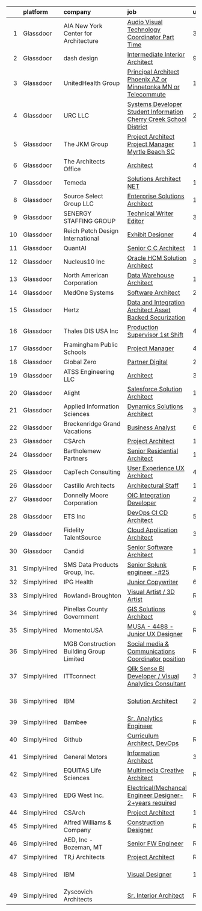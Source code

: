 

|    | platform    | company                                 | job                                                                                                                                                                                                                                                                                                                                                                                                                                                                                                                                                                                                                                                                                                                                                                                                                                                                                                                                                                                                                                                                                | update_time   | location                   |
|---:|:------------|:----------------------------------------|:-----------------------------------------------------------------------------------------------------------------------------------------------------------------------------------------------------------------------------------------------------------------------------------------------------------------------------------------------------------------------------------------------------------------------------------------------------------------------------------------------------------------------------------------------------------------------------------------------------------------------------------------------------------------------------------------------------------------------------------------------------------------------------------------------------------------------------------------------------------------------------------------------------------------------------------------------------------------------------------------------------------------------------------------------------------------------------------|:--------------|:---------------------------|
|  1 | Glassdoor   | AIA New York   Center for Architecture  | [Audio Visual Technology Coordinator   Part Time](https://www.glassdoor.com/partner/jobListing.htm?pos=128&ao=1110586&s=58&guid=00000182101d53569842dcd1bec9e152&src=GD_JOB_AD&t=SR&vt=w&ea=1&cs=1_97709f1c&cb=1658127734048&jobListingId=1008005412104&cpc=0C139D4CAD5A6DB2&jrtk=3-0-1g881qkthjfmi801-1g881qku2ii2e800-9f7e938f05ae3998--6NYlbfkN0A4hgeKHdLyHgzaskNEvl2xXMVaueUT71iJOYpLYISQUHyZh2WxViHTlj9Wub_60nmkxSAtQjnee00fLm9FQ5Rn-NrRvomallKfPxN9_W9Z-EoaEzzASElKlk3PoTZ-900ZzshHrIsjXWYpFoiTJAAQk9Szo8Hz3ObWNzUKtjBU0aDU6bVgqWI-BtpzFiSMFmSecY5qlR21aoI4KIQL45-SAqN7HJmJzEB6NTtSuVY8iwEBcC0p-tlbaAIYLJD78mWz0lEX5Re0dd8V-wei9WvkOGRoOLq07XIASrK7PvlnjuWGO286PSzf7s2GlmFI9DY9uzo8NsqJDrJX2yzpe7Ui4-KbG_Ct9CyN5ztQnC1LtgUrEm2nrySfzHPW_9Fyuv1pYdTqGc051YLiSRcJhVEfqBloSGyHIAvxcT1ozX4uEoz8SA4WFf-ljmf060SZdCmxUIXTCFB8NqfwoiK5CxY8Hs8LMxUXBnkoOmWZLDD433BUQRfKM-yKgfRQaRtBYOM%3D)                                                                                                                                                                                           | 3d            | New York, NY               |
|  2 | Glassdoor   | dash design                             | [Intermediate Interior Architect](https://www.glassdoor.com/partner/jobListing.htm?pos=106&ao=1110586&s=58&guid=00000182101d53569842dcd1bec9e152&src=GD_JOB_AD&t=SR&vt=w&ea=1&cs=1_fcac2e6b&cb=1658127734042&jobListingId=1007993067557&cpc=7F5FA72068E8ED04&jrtk=3-0-1g881qkthjfmi801-1g881qku2ii2e800-0082db6c89a012b2--6NYlbfkN0CtwOkgDuej6vPfWODMxjOIyNEohQmdYMppGq8y8dOpBpQU0a6GBGh4n4W5DPQJx0a7KC4WpXnBUye270YshI_aBbNI7ZUy7IYil7UX9UtG2Oq7sSVxGSv007K50Ry68tsaf7q38IN5NZWlTbGlXpQAG2evCZwD1BPzsAoTzwLzjVdgG7nPVgl8EXrK_lK4qKp_zrn96zAjzIKf1Bm1dwv3Ez2K1tg-GIhEvoQ-tb_FPWiGpXxcRszZcDYeQiPtCAXB9u_DHFyAc2QpZ16aqMjnuBuQr865SLYleZtpWLg-slJiIhObzeJJONBVVnNvojIIatL1oxcRvM6rDGZ_arHjjmBk3tqILcvgj_e_srp-IbMRoBy_kmusmJgfRKfxF1XV5mTJuYGhFDwE_k9-7oynBlfK7ot222nNpn742eVlUn6Y3D2eXZKgJPHZT39PuEPs6hhg_d6Oyx52MbTRD0WzRqBL2CkgRvJtHmNX7-OJoy40g-KITQlQCOBAwJjNdTLBB5jyQ0876tV8tZB-YMUO)                                                                                                                                                                                         | 9d            | Long Island City, NY       |
|  3 | Glassdoor   | UnitedHealth Group                      | [Principal Architect   Phoenix  AZ or Minnetonka  MN or Telecommute](https://www.glassdoor.com/partner/jobListing.htm?pos=122&ao=1110586&s=58&guid=00000182101d53569842dcd1bec9e152&src=GD_JOB_AD&t=SR&vt=w&cs=1_e9ea9e98&cb=1658127734043&jobListingId=1007986947555&cpc=EE7F0D06914A6BE7&jrtk=3-0-1g881qkthjfmi801-1g881qku2ii2e800-68958a144f9e886d--6NYlbfkN0C8O9VKdOj_1Zh75e9_CvYhSsWVxS1Pvi5WUWhsf4w7FIc3O6B0uG3ldAQAeoX1goqiqVuDfI8Rw8Rzve8j2O1YfbF7VnPOch-QukSz4hH09Ew15dKweITX6qn06t5NP35SReFD6wetcufa4UJsy3nyPyRk9nFiYZ3FD0djopb0rIHsWExvynYS5HL_HFL1CifX71BqpzsnfRPQUBKBxZvMScecxoIrSEor9-_i0X0fRfLoYK-3QjHhQtbDESGo_B9OZ7BgjnkAzT5mZM4fg6cvM-32zFVx3ug1-r8W_MDlBHVqasPTahV8bCJnpkd8of0PXZZXk1fZu3laItO6Q1tHYbFAyFPSrKp3y8bjnZWeP9JjpyS-KFSerKytyG0Bb7NYHkkIeQs0oY7XHC5zOCC_t_vrSp5dTnkESsHtQGYz9UGPsE9_Yo3032qESjarS4M%3D)                                                                                                                                                                                                                                             | 11d           | Phoenix, AZ                |
|  4 | Glassdoor   | URC  LLC                                | [Systems Developer   Student Information   Cherry Creek School District](https://www.glassdoor.com/partner/jobListing.htm?pos=113&ao=1110586&s=58&guid=00000182101d53569842dcd1bec9e152&src=GD_JOB_AD&t=SR&vt=w&ea=1&cs=1_799721c7&cb=1658127734042&jobListingId=1008008472724&cpc=FAD720BB8CCCB15B&jrtk=3-0-1g881qkthjfmi801-1g881qku2ii2e800-8b745fb63662c0e8--6NYlbfkN0ABYlt97QTI5ds4dU8f_DWSgMNPuHJvS5DxSt-1RaGK85h8eWXZEYy9Tr_GU0Kw_FlqXQ10Sc9Ny_qChd5xyaSC-s-sYkuhibgDx8utH8Mn4GuRFdL4b-VSHvHf2fI9b5K4zS-R4p9mfknYNcypJgDvftPuqHK3GHb3-wLuzzwknM5I708duMpvWMr2nyNqTPkWyvmx-JZCrGdqzWItaC_g_X8YfTwi5veoD8sGNrR_ehkVj5QI3PH8uIVS2GZyA9cY9HcAVz-flUGU1LdK2UhAIiGJF8Gvu1uMCjcknGNQEjs0MEe2UTTXwMS9-5xinXCPM957wVGqgSkkVgBoGqYMVo5fJNz9r0tI4PWxTpOBLqh9hd8tA1tFfSjdKdLlHy_xVrLQ223aGiWJ4uf5MpTwTLAcYXO0WVCEikylUTiAiCBOCo3BgNNK06cq0JpRedcqGoIo_RNmq1CCvnzW9fO3X-sWPMEzt2RAYIgppTG9rszZx2kLIBa23MvSR1o6SIcimDi9TUSrEg%3D%3D)                                                                                                                                                      | 2d            | Aurora, CO                 |
|  5 | Glassdoor   | The JKM Group                           | [Project Architect   Project Manager Myrtle Beach  SC](https://www.glassdoor.com/partner/jobListing.htm?pos=108&ao=1110586&s=58&guid=00000182101d53569842dcd1bec9e152&src=GD_JOB_AD&t=SR&vt=w&ea=1&cs=1_f04859f7&cb=1658127734042&jobListingId=1007988225338&cpc=356D09F0C08B1729&jrtk=3-0-1g881qkthjfmi801-1g881qku2ii2e800-d9ce7e1b64a79f83--6NYlbfkN0CJeC8Vve01JSjedv3mcYUlxtrx_TMIgb1Oat71j-u4h46baCPybpSWKFTYrQGFLiOCEl__RymHd-0shptbCxu_7DADj8ik_uAy4YwRGFPF-IbE2yYF9xQxyVOBGgiJcTG_SMsdMYUlsAys5bShcFX1LszxlmZJSY2bMiokaFtAWSSPQKHqn5wVHtplj1y8eGn7lU44ZvfGKLDYIWZlB5gbuVBWIfyEe-8W8Jq4fL82lbhUNcqupb1yQ8tEoi0NbGQpbI8YratXu658BT9xB45TnUNKyJ-ofLWzcnev8cZYVKR41fkNiq0h9CxDlsqPH-cUX2HG4yOp-zh2iSqBodYRNW_VzmgRXf_VZFMqrWHolfcCbqmG4vA6mSctbQdqAxleZ6aJAecfu3qt3tfbnyoMmgCuX7BbVf3DMdPoD8ytBbwCBnXdDN-DuoG6g_Tl55L1_6kKAwp8xACpngZL02kvGFGdZctsPf08_eeIFJiFZJGtxAL3k1yin5jlkRj_-QYqzBj8C3WWHaAyw9kiGvMJC6TceiK-GVw9ULemL7QNvt_H3Xip5Nme)                                                                                                                                    | 11d           | Myrtle Beach, SC           |
|  6 | Glassdoor   | The Architects Office                   | [Architect](https://www.glassdoor.com/partner/jobListing.htm?pos=120&ao=1110586&s=58&guid=00000182101d53569842dcd1bec9e152&src=GD_JOB_AD&t=SR&vt=w&ea=1&cs=1_9b88dd64&cb=1658127734043&jobListingId=1008002729480&cpc=47CFDC01B3F81FAC&jrtk=3-0-1g881qkthjfmi801-1g881qku2ii2e800-f1dda27ba3c1cc75--6NYlbfkN0CMAjIZiuNkZieelvDWmU8uZNthuAKSu_eJ-FL8ywbp2CXUUqSScE2qT5vy6Cv4mUhU-d6zdR_AtMWvtRmPgLfrl3w38NlI9AfwLCv69PJc2aL6bAWUlcLqlwixo_RgY8cIJ4VvL3dEZdse2vQ0phgCK6TNN0yZkNiXr0jplOAi-YTA7egnLk8_iYtQvXEdXJFP7kFxlgvA6Cf6AbYWLKHruR_3V1kA55YrgG4lxkrrgE51EkBZMAFl0wAFbrepCmmykYnrclujQ7LJI5_h-1NBCJfJ9awPi9FM8l_fKyScZlJoENrJqqww9kjUmRmH5rxi8op-7lPNUQaKxSd7Yc1--wNJcfAopT8Fd2ZIw3w2I67A-Qn-oIe1cAtDPFFD3p439GwvUsd0qSfjypB9QNlOX78KPzHuXLq0uCA7M9p3GjVvUG96fUIFWe0qAUHu9DffsmQaH4DSfTqIqsqAHMqsLaDyMC2BYbxGwxGQ9pvSUCw67ryIRSdr7kWXSfrRwSc%3D)                                                                                                                                                                                                                                 | 4d            | California                 |
|  7 | Glassdoor   | Temeda                                  | [Solutions Architect    NET](https://www.glassdoor.com/partner/jobListing.htm?pos=117&ao=1110586&s=58&guid=00000182101d53569842dcd1bec9e152&src=GD_JOB_AD&t=SR&vt=w&ea=1&cs=1_2d9a8e3a&cb=1658127734043&jobListingId=1007987820448&cpc=C19BE7EA145E205E&jrtk=3-0-1g881qkthjfmi801-1g881qku2ii2e800-771fb40b5152c388--6NYlbfkN0Cdyrb_-SYpjIsC7ShR4LTJruqxAexHI1Km_0W0EzpI0TW7AkFEGeTkcoZKWyN5dddhK1KxqVbfNdxlg8SxmcY2z-RPfajfUkz14DOfPB5WKsTSE-iFX8V7mUTVOt9jrREmr2If8kAJlNICLxcY7fymTrvVMhnIQ7ideTI8ipqA9ALxmFln2u5ZuXfCx7V5GHHL2BUIwFs1-yO_1YSA8WlBwShz0zlVJnceyJixcyhEbZytqIS-4eIfErDWZe3Str_3dLyPFF1nWarkJERp4ToEmkmyIJMQ8jfXmb-Br6AvlqF6XXLWh75ae4aZ1zPDi8LQ-Sgy8fxgCKq06u065CsPLO57R9x7_PlB8IMPncFnoEs7Yhho73od-0GE2S33gXjjJ2Mcp71_ufwGLuvjxN5yypHuhNmbh23Dfqb6gYo7nuYrYokUgtHS3Qeh_aKW4rlKlW1Q4wC6A6z_IsAduQVBfLbufmtoaQV29A9QjxuYWU1rAarW2B2aLjwPJMrR3rg%3D)                                                                                                                                                                                                                | 11d           | Remote                     |
|  8 | Glassdoor   | Source Select Group  LLC                | [Enterprise Solutions Architect](https://www.glassdoor.com/partner/jobListing.htm?pos=129&ao=1110586&s=58&guid=00000182101d53569842dcd1bec9e152&src=GD_JOB_AD&t=SR&vt=w&ea=1&cs=1_0c4c5507&cb=1658127734048&jobListingId=1007990072812&cpc=6193B0C32834B022&jrtk=3-0-1g881qkthjfmi801-1g881qku2ii2e800-21d590518893dfc3--6NYlbfkN0Dknu-XJx1lvG7TapgMlWnDguf9J9bebwcn7i5H53jr-eDOtmFlM5ZfTBFOyK9AH4HPtVI5UoMb82w62dLWlDKoRWM8XMZS-rqEXKJF0w4gtb15dUnf98dqT7NTZyEuXHPx7qsPWdXE_Zg9_NeqtF7dO1wo2rt14Mj8JnXdNKk_CLNbiiBjW1_JP1vpAHn_cNvMiAa_1FoGS88h98OEjZcEuiP-nPupXXz4kjbyw0bw_fy0WLpOOFpbggeSEz3qymeDgDPkTrpuZmS9ZdcqGY0dCigI9srj_vnQ6cGBLbD1FnqccyaQN5UV2CVYX5CkwHPAns5pdzXHJ9vZ95a-U_3Srtl6lyhhJxlMfI6jThMaaGIAOID1UCDasVBFzVRgyTXIVT6KkkcTIO5urnZ6yo15gFO8xG14sCEaIQctgW0j1u2c9fv0ncVXop9iXgdqqYJvefW9pUXBWsftH_3M0hClwT3dezcEThOM33M9g8A-MiqZsUz9kNRlKpCojz6bKoTb3Gm22xXeTg%3D%3D)                                                                                                                                                                                              | 10d           | Remote                     |
|  9 | Glassdoor   | SENERGY STAFFING GROUP                  | [Technical Writer Editor](https://www.glassdoor.com/partner/jobListing.htm?pos=121&ao=1110586&s=58&guid=00000182101d53569842dcd1bec9e152&src=GD_JOB_AD&t=SR&vt=w&ea=1&cs=1_af0476ed&cb=1658127734043&jobListingId=1008006004653&cpc=D910AC0D9B8C6152&jrtk=3-0-1g881qkthjfmi801-1g881qku2ii2e800-f9aadeca384184c7--6NYlbfkN0CSsJaFnQwesfKYGLVNlrHiOmTIvts_KVy5L1BQjsKhcOiJAI9a9SgrAzHDWe_oGW7Wcmkvzx6QU1QIu2V8XkbIU9cSqNLe-fn7sLkJKzJl46Deba5EVcIF-onfYxa0D06d3mJ4iejhf5HF1erKVGwPmzFbTkqv27vKD06d5JiXe21pNvmNnOzfbWmp3gW0RIn2Ax1dkuJKsSPkqti9Xo3_3FDzd_ZZyJ3I4pP0RrHOjQrki1U89WiOAJAdtCOmwT6l0ob-t420p_jDA0Z4RV2MOyrSb080A7jGaw1W-M55PjXgNwgsQwdXCFYoKuS7NoxIqb94656xcwWIpK8Y5Cd_8l7CCY06N1sxzQmTetqPTJzfxFsaNYC6p-TkDInsbWpwbP2K_MjxDInB56MCmkSFcSH9FXRRgdYi1DBD82BjK-LF1-rNr0uClQ-VvweJgKuoxJ0Z84NZk3aQD-JxbCF-J3k02zt5u7LnbUWJzX8ZIWbAXB5UGfQGGLW7c-gpaA277v-Fmz9kOQ%3D%3D)                                                                                                                                                                                                     | 3d            | Hartford, CT               |
| 10 | Glassdoor   | Reich Petch Design International        | [Exhibit Designer](https://www.glassdoor.com/partner/jobListing.htm?pos=125&ao=1110586&s=58&guid=00000182101d53569842dcd1bec9e152&src=GD_JOB_AD&t=SR&vt=w&ea=1&cs=1_dff6c393&cb=1658127734048&jobListingId=1008002938812&cpc=AF1E4A3695F490BE&jrtk=3-0-1g881qkthjfmi801-1g881qku2ii2e800-3b5b7d28d0157a80--6NYlbfkN0AzDkwE1E6nFtjvvvc7BqCxawePj4p5F5Tpa-icpHS7yI1-CjxT_KXQYOVUQT_0dY0vCULujJzTncjbwiIzoH-koxOr7zJXgvIxjTsITWJ3JeHuXqEz5NuacEMkK1_BWBvQFI2sdlgpm-v1MDJ1NMri5mPZccDd5YL8bESDpYGHhCBSuQ89nx4Ag7HlTKZBfmZkHgQ4HXL9KB5EzRd9ciTgX6YbWa-ODXmiuKXWDZJpaZLVRRMgkz55lk_EYqgSIW7AppDy2YpY7btOD_DH-Qd_Axe5TfH_AYQkEsImFkSNcMn2fDHBkfK-ihYeixFgF1CvcCwIM2fqG3vPqiNb-X8v6LMfmaRiLMx5H_DwY796tTt4z6XKG3QC2MHDNBd4jo5QV6OO5hs0Qw27KMyusqqkjg3XzmQiUR-bJJsss3I96dJOGxv3_qZ0KlsHasJKeoHXQ36kx5B_OUeWvqEJTxewn9mYFjrBlM5KAWs3TZfljJ9ZeCsNY95cX3pd0ODB3UQ%3D)                                                                                                                                                                                                                          | 4d            | New York, NY               |
| 11 | Glassdoor   | QuantAI                                 | [Senior C C   Architect](https://www.glassdoor.com/partner/jobListing.htm?pos=105&ao=1110586&s=58&guid=00000182101d53569842dcd1bec9e152&src=GD_JOB_AD&t=SR&vt=w&ea=1&cs=1_57eaecd2&cb=1658127734041&jobListingId=1008009564064&cpc=D919EBD7A83E03AD&jrtk=3-0-1g881qkthjfmi801-1g881qku2ii2e800-ba71052d111a3406--6NYlbfkN0BHIfC1zsKGIu0R3teaIu8liT7fbRNLaQeDQfcPJweUK9FtGyWMTNeDVYQJr8fPnkROPr6V7d_D7oX8RNWhy-Ddzh3ftf1Y2ojPVDb1DN4QdV5YSRI7fABu0Sxgf1vlD_lVZ8oh4mvVMrDxoYUZ0Z5H0Pg6E7rZbvK-UYSDH1m8077iMP0DH9L2xmPXMFIn4_95moso2kbMeeNDRPif2vlmzrEk4tSMFv9TK07Laubr0lWxleKEpjgIRC40i2HbO6zJToLlvh55hZEwWQZRU8r5omdjkhhLvVRPHjHhwuaJkxRXWOzTWFo0tPE-23hNHBcwSxo_8wEn4DEyk9ExDB7H45-NfjSP3Oa_jOqftSCqbnlv4yWPJUA8A8X1yTH4VrIzBUBKKfU_QXh2Kz_veCvDl_jsl1-8cwKuxMnDuQD3NDQarehsThnOSAa5uFd2EwJ3olkwu8ZzXxejW5TmeO40_OEf_bAyUbJ2g3tAAHFxdX3wPhXz0u_50MNKjOrV10-JYuIC9Oa1QA%3D%3D)                                                                                                                                                                                                      | 1d            | Houston, TX                |
| 12 | Glassdoor   | Nucleus10 Inc                           | [Oracle HCM Solution Architect](https://www.glassdoor.com/partner/jobListing.htm?pos=114&ao=1110586&s=58&guid=00000182101d53569842dcd1bec9e152&src=GD_JOB_AD&t=SR&vt=w&ea=1&cs=1_e285c6e4&cb=1658127734042&jobListingId=1008005772109&cpc=34670CD602BE5E55&jrtk=3-0-1g881qkthjfmi801-1g881qku2ii2e800-1f3115f226a37d4f--6NYlbfkN0CKNvdBtBh9SnuMcnkEvhJOJZTsmZHyY3ybnWicrfIHv2ctrShcr292YABNaeDRDS16yAzJehxUEWSE0Jo0CAEQksXSuJpxkGQDYdExj6Rg15shmvwuRZHG7sDYWOGBTTes3GSgXbEYpabjIa3930Uqp8_Wf5_lilhYx14COfDn3kxuRTC5LnraCf1IxUOFCOownZ7gXRy3OyHGHYwnguOYow-kWyum2NfgNBwbRJKRApKtAufnGgOBg8Ik-SPl2GK9NDh3EZ5eR3pjxx2iFLMyurj5keQqE0zOJTq11NAl-rg2EQWoCfzhXAiB52PV6-auENXB9Ixey-eX1NPrcNWfH7VM0uqBJ953J9CDPo1mFBKRIuOeW02Cvm30FudisUXxfEwIz670zSGi6NnIFKIlGkKKDxQf8czJSbNbCsldJliESJFEMq-y_kBVm2x9DkRvygiLnEkF2g6Uy1SYtpAgNJTufc4Q2kwfnaiOgOjCMk4Bg1rDvocqmcigpCdfzq1GlmQSkUXU6Q%3D%3D)                                                                                                                                                                                               | 3d            | Remote                     |
| 13 | Glassdoor   | North American Corporation              | [Data Warehouse Architect](https://www.glassdoor.com/partner/jobListing.htm?pos=109&ao=1110586&s=58&guid=00000182101d53569842dcd1bec9e152&src=GD_JOB_AD&t=SR&vt=w&cs=1_d9019304&cb=1658127734042&jobListingId=1007985097419&cpc=32919853CE787A65&jrtk=3-0-1g881qkthjfmi801-1g881qku2ii2e800-7f19b72a7f483aa5--6NYlbfkN0BemWarZCdMf7PVooDCqCX-w2c4Jtra2MeeYB_WLowEpZCyOj-eej4_B7bBSPyRJ2AfL_qUmuIRlaF7jb2VJvRC899xSK1XkMjtlRxiAqEVf6E5447ALpV6pQkhWKmsM-mtzavNcdXozbzBdCmYFvVbD3U90sKIAdEXfL3FxW4YRqZa9LPBXJFMwzVMVV7UgMdiS1rdlzsQbfG_bLiPaS6mHn78itCogifITNd7m16TT_vzR_OOEW6WAs9hMWiu3rVtfXitMM4fu9xEzFlCGcZ001J8RGvJ5rbwHwPhs8s-QTWfp-Pk8ZFafbKQfP1O0iW9XkKAuHQ496qeg3Puy3jYIOiJjK7EAVQ2WqHY6Zyf2b9s7c8Lx22nCd_RmG4DScKlRaJfuB002l8gP0Jtlsw_4jXQgajaZ7SHgOqfUu-1fH4yc21hepMZrz_7J4NdpeRSRs3su-H2nu0rl2hAYaQvOEtZcC4FOl5WuKeWf2YEPw6LSpzkzezFJYwPrw05b13cO63WUVtb_Dy3PN-RA29XIcCSXaiI3gJnqXufoKdyHf6ubnQc9u1uYtspYEaZte8%3D)                                                                                                                                                       | 12d           | San Diego, CA              |
| 14 | Glassdoor   | MedOne Systems                          | [Software Architect](https://www.glassdoor.com/partner/jobListing.htm?pos=116&ao=1110586&s=58&guid=00000182101d53569842dcd1bec9e152&src=GD_JOB_AD&t=SR&vt=w&ea=1&cs=1_22719e76&cb=1658127734043&jobListingId=1008008635922&cpc=632C08DE5A4EA969&jrtk=3-0-1g881qkthjfmi801-1g881qku2ii2e800-ecd4000b2ab4a744--6NYlbfkN0CXwof5LomhLcUddfbOomuPcoz8u2LDfp0_776CY6qF2_KW0RSHpts3sAHokYUHiDIbxyE6vyAE5MU3MWn86PDR9Um2pm3Bx1olVkllrWA1FGoMwgaltOdvREZGC_P2VWriAuXzaeNm6si_2hi4pkon7mIynMj1sJLByH38TXOAgVJTmdwzJzvvK7TXbae6PMYy3gglQFQvFepoGLOvSxdeDJ0b2n8exSDhRWFSHlFEJZmKEojG5UooKcynBDcKXXykPYU7pPKLSQItQuQVifj9T5MdpBXMPie7lQP3mNlPO6J8y60eUFKR1gYlEhZjX33K7PXMEUZ2ivTlzE53AvYwj_6PKXbjtj97yRTwaLJ0ZbMANRkle-wOWACy4EmWHj_B2BHgwXNVG3czlxFJ6LCpqBN3ETIpfo6vOWycTao0-1awwTV0iT6P8yTWjB7n-PIArld3sXcezozugGbqkD33YcQ5OmayqmhNknBSOrwaNDOKs3lt1DL3YdMmK_9Ge38%3D)                                                                                                                                                                                                                        | 2d            | Remote                     |
| 15 | Glassdoor   | Hertz                                   | [Data and Integration Architect  Asset Backed Securization](https://www.glassdoor.com/partner/jobListing.htm?pos=126&ao=1110586&s=58&guid=00000182101d53569842dcd1bec9e152&src=GD_JOB_AD&t=SR&vt=w&cs=1_aa9387c4&cb=1658127734047&jobListingId=1008004034617&cpc=036CEF58F9688075&jrtk=3-0-1g881qkthjfmi801-1g881qku2ii2e800-d835d3c0c27549c9--6NYlbfkN0CY2bW1_UrvxrGosjvcoJFNB3pSLD1pqDJ9L6Rrokobn6ynFDR-KCNFnAqspA82EP6noawR3kotZ7RZlwfYCcMNE98PqaEZhZ_f9wO47iSlljzU-TIsdD9e7MXZuwuYR9A9gZDNrYM1kqpU6mtm0rHefl3ojX2wfiAd6iCvOf5k5Se172jtvvT4TAz5Iu6G8c_qmkvYS1ufk8h5nqN-kMTJ4jMuNLQfuqveRpk06y1tXkbjCcBtJiYlWUvVEB-x8XP9fey8alWjhP9cC8bIjiwsnc1k1xR2BIJFEnVoDsVGuaF1cCBPepRnb8mW48mlYSaCG-MiibuOT6lJJ3bA-1R_x19PLLQixd8CgB8JEoiUDmu2QhSj1Bmlu6thGnIpvTZI02qSPcfLug_MyzeVeodCpn66_50pHU9IYuFuuX-egWoOIOj8PATrvoj_S0OmPtpDeRCTGkm7QLE4AWQeiP0B5o1RoZr5OI_RzJ_jSMa9Xhpe5vfWw_y-wT8YVjIYubA%3D)                                                                                                                                                                                      | 4d            | Estero, FL                 |
| 16 | Glassdoor   | Thales DIS USA  Inc                     | [Production Supervisor   1st Shift](https://www.glassdoor.com/partner/jobListing.htm?pos=111&ao=1110586&s=58&guid=00000182101d53569842dcd1bec9e152&src=GD_JOB_AD&t=SR&vt=w&cs=1_12663aaa&cb=1658127734042&jobListingId=1008003001354&cpc=BB41265FAA373850&jrtk=3-0-1g881qkthjfmi801-1g881qku2ii2e800-2fedf1763587c4a2--6NYlbfkN0BTko3NfY_jUuCJ7IvJvdhb3vTuwD8YmB6aPpYi6Jp-tj5JsAdvJMhm3y2D6jYwWNsajsXZQqbUDR98WcDGVm6Q25Wl9dBNcZ_c8WEuhuzBieoYMH94MObEL3sEZgnRGmu4TMMi7-ONn3BfIGD6w4wQ-wnTg5RjvqmXtCpYMyYC_BgzlRm4dUOrI-U7eQRfXIYE9_pvo8tlGsG_WlUFNZvsz25cKA-zZOJfbDzbVv-gRAZyUvsCYmnMMKI004Tg1a8ml7bdZCvcj_2YOfPh9VU6C084kSMx6eIJVIOWcT6LJVWSA2-XVz1nA5r-2qWMX_fIRshbHzhowJxyZMawRU1kN8Kbphd6D9eifcBrDB4Es7oQaNY2DBrHz4ciiEp2ImhPagmSF_KPUpw2KwJBzR83ZvHBOMN9JMxm5PsRJMWwnHiQ2C__rkXmF2HHXNnDB52tsUfBbEdKmETOJX5AhGFlLxyk7L9CVXbpT8N4W8IQc3JZALqnFK7_a7pc6amKAFJRPIeizYFQDnLX54lTYbu1KjBF8KLEqgCOeTji0Iub30sYS8XeM-5f_y73V-yGsuY%3D)                                                                                                                                              | 4d            | North Kingstown, RI        |
| 17 | Glassdoor   | Framingham Public Schools               | [Project Manager](https://www.glassdoor.com/partner/jobListing.htm?pos=119&ao=1110586&s=58&guid=00000182101d53569842dcd1bec9e152&src=GD_JOB_AD&t=SR&vt=w&cs=1_9cae463c&cb=1658127734043&jobListingId=1008002453767&cpc=608BEFD8E68346F1&jrtk=3-0-1g881qkthjfmi801-1g881qku2ii2e800-b64eab242e7109fe--6NYlbfkN0C5-p1ek1sSuyDjpvPBUY0H4FImp6Au0fUXYecJltu0TUQZKG2-14lo5GnUW_aCkvoGrTDXdB7eNYyPmSc-Mg02GOe2SMqyTqs9d2TPnjb9yHsCbm_iSatOe7VhQWzGH3gdpJFUmay65Qo-KIwQMLpARNZyJQtzgMGRwKZhht4k8UlLZsL2RYsu_5OInoVoaufSaXC4fYQDhJvrBaxsS6_MQZt5Pb5gNBbQhDZ1HB9waabR1qcvIXa4dHhvYe0zNkvwJP9yHdRLWXLZoRLxwS9avB5rNcLYusLYvl-7MjSP1ZbKVwrscZbFGhyU5cM-_NUsEh4Nw8walAHzunJ4X86ItwdTUXJvJqnZyEHvXli7AtvEqTQUewjTJCobYe90qJ51qB7BEex73WPbLVofWtLGoovS8NX6v1W8q-fmNA_fl4U6rbHb6ueWWPsU8fsGs44WfDtk9i8zOkMDBUWB3mkiNCM0EY_1YwiRO5kRVnxswk4KUUBEOiS9XusZYKVzud6V2ZXRbj6HiA%3D%3D)                                                                                                                                                                                                                  | 4d            | Framingham, MA             |
| 18 | Glassdoor   | Global Zero                             | [Partner  Digital](https://www.glassdoor.com/partner/jobListing.htm?pos=127&ao=1110586&s=58&guid=00000182101d53569842dcd1bec9e152&src=GD_JOB_AD&t=SR&vt=w&ea=1&cs=1_b1bbacc0&cb=1658127734048&jobListingId=1008008395019&cpc=444700D72F2ECBCE&jrtk=3-0-1g881qkthjfmi801-1g881qku2ii2e800-e6b45861bb4133f3--6NYlbfkN0DehRHyDblLCuCrMSeX7_nzd9fRBVNdZzCABRIai5ML0d4fKtcVU-aBETAnTMocVn805xa0h4kwMKj_AbacgNWfVAAwROG7xt29NWouxeruHJWpCPQG2R8JzxI-42G5ApyIi7Iamsle4KDzUwXOx-a0118uUaekgZWEWLKQHH8AaeYhEHwfV2DnZRY1-yNiZMggM0Jtrwjkv8E8_JLr96vtzQPoIew87Ecmv0PXShZTlgusq3oGAtlt-MlPvpLEvm7YS6wDZQs07pg-bcnPyc69WWs1-v4RA8kR-rEjI58Bf8mZQd82QGDnpr-hAcMr2MXPCpGWVjMOmHU5UiAY1GnRjUanrcQ7LeopcNjodfkoAkrLhE3YBHnAxHFtiyZkI57_j_tWFYuh_rz43L4AuJDqi2aqHmDBQRz_rArDX5WI8Twp03cPzdf1VFLvOgf2za4BCMuEbGbT8Hx_U33GvbLNMMJdBipvaqczuq9bv4agmP_LmoiH448aCaukeQzIAIA%3D)                                                                                                                                                                                                                          | 2d            | Remote                     |
| 19 | Glassdoor   | ATSS Engineering  LLC                   | [Architect](https://www.glassdoor.com/partner/jobListing.htm?pos=107&ao=1110586&s=58&guid=00000182101d53569842dcd1bec9e152&src=GD_JOB_AD&t=SR&vt=w&cs=1_878b316c&cb=1658127734041&jobListingId=1008004631253&cpc=F0038DB93C4854FD&jrtk=3-0-1g881qkthjfmi801-1g881qku2ii2e800-c12c5cd50a88af39--6NYlbfkN0BqeDklZlbfDFppaKfGseR_542eCQq3PPcLWOFHYgM2Je45U22PmrbNZFVMjrhCf4hlp8LhTfiPrlDEQe2EIGRTl7NzpZFBpTFzKh5b81oLSZYQq9HPHpfcdcCNEpctmcCPxc5c3fmxEaf5XjE5wPBrNYZuEEJZ7MjAlZ7xpfTKSf4emRD1r1jbQtOwyxK5fxbZO1yGtY9MW_vNx8FfqyHptZtlGglvODDoiZmTEMy0QkgOd_fnWn8n3Zb7SrbCjJvayZ6f0VZkXPzP2eGH_rxUrKY2EYKLLHidR3VKyhz2iDxBVrEKlRkOvWIQ6rgP6IX-bJ_U1YuFAGqOxRDAkX2EbYTZ4nbelusn7_uDS5DNMQF4pWYALuhO_rHXgbL2Wbyvu86lYu_tLuFcJ4ApUNtBE5Z8T1A1QQ9Hh3HNc4lT3Me5NdY7gwI-0bp_LzwA2k_soGhtpw1oUeZ87t2HGJk1JrtMDQ4qLn5U_q2JUc0yQ7it_mU6P5BHz1l4zE6JqlIS-viR6jMtUpw7cvuKLQBxBlCYGDN5cNBgHWgneWQalTlqC8H3ZclR)                                                                                                                                                                                    | 3d            | Birmingham, AL             |
| 20 | Glassdoor   | Alight                                  | [Salesforce Solution Architect](https://www.glassdoor.com/partner/jobListing.htm?pos=110&ao=1110586&s=58&guid=00000182101d53569842dcd1bec9e152&src=GD_JOB_AD&t=SR&vt=w&ea=1&cs=1_58b13d27&cb=1658127734042&jobListingId=1007990319513&cpc=43E37B7B5399EAEF&jrtk=3-0-1g881qkthjfmi801-1g881qku2ii2e800-338af5814bdc61e2--6NYlbfkN0DgNh-8EGvzBeeRPKo_9UvUfgRhw4jK9dXpINW8137PYSlUgHedLu6CK5MrAJOL6Byh5q3d7izzFD3-I2MSBKzpmj2fZ1IsgrDShgSPe0oLZx5aI9iAJcgBmwihwrOcufmUqtZK4L2UsO9BUsEyL3CZVyhECsZEAnQcT_dlMv7y-p_CFcXNvLJdMTwBDcLeqUiaz_kJS73WeZo9K_yyIWQrp0Y2rz4k3CmLvpJ2WHboR5Ea6FpPpHJ0NX9Z-G9EK9bVmGfxEf9G1ronZw0Db3w8CNDkyVOgm_SahAs3ND3MoOr6RnP5Oh0P_UhliPiOTbaKMimnLsd7pvpIjLPmcohUkse4J4bFCpx3ISX2Easq8vzjrWis1BRGU4Oe7Al_XbBtKvDq60fDSHqIoLHxxII5ghQA7eILEM4rHy5u0aBw6IRYtiXvMHMh6XDw9VkRcEdtu2idXzq7nfai_Mr29H8jV_jkupQGgnzFz0O-EG-PXqnOTqzJgDZgm48XtPB4hS9sYiTL1EGZ7g%3D%3D)                                                                                                                                                                                               | 10d           | Atlanta, GA                |
| 21 | Glassdoor   | Applied Information Sciences            | [Dynamics Solutions Architect](https://www.glassdoor.com/partner/jobListing.htm?pos=103&ao=1110586&s=58&guid=00000182101d53569842dcd1bec9e152&src=GD_JOB_AD&t=SR&vt=w&cs=1_c0eded04&cb=1658127734041&jobListingId=1008006589763&cpc=2F0DF45071561CF0&jrtk=3-0-1g881qkthjfmi801-1g881qku2ii2e800-5f4b64f81f624c05--6NYlbfkN0ASMdfvcXrOvx0IzM7imon6o_FiFaWeNkPsJ7XU6uMPaGXUbAqlhdb77DHJ1TzatUMWx5Gu-jyiM_t_bksyhNUVHqYkzXntR-HdimbiABa_zueKiX7GtDV8feTgE47V09l4zBUhYdTtLE1OvxKKmLSIHqlDfOmI4PcDuQheKEkUCzwuBttvrcjOALBa2nx08i2dmQpjOLIddlmgayP5CkCKrXrgiAfcnn9oId2clqQ75_NJQswA9wCeEAMejO6WFY3izJWoMtCxYnx1ltpWl-JHK7FsgmnyBNUyShRbB20RFZzs7XROSGVkukMkqCtfhGqSoANs4zVG-ogYUBWlJeAYIi7n_gNpTMG0y3yuNEQIXrHKE6dBkhq3eQtMIGQNChBRpg_0t9kt4cknXWtDycu68OQLXp6y5iFlSHC8H1JEMsz69oIKvpoPEmyPkCY3O_oc7N7TRnwhDO4OOKn8c9eYnuJtt8_vKQM8NnV9LgUC1q4PEjNLwIXSrolrLMDEWpTyNgH12BFWi3IvbhgNu7aq8gVUoQSOyzH4z1PntMCdWhOIDkhp1iXRFtgyuBQYaHyhhbKBl2sTtJ4UkiUoF0BiEZt8vf8AO2ttujhaCHH_RVRLQu5VwQbhzIsjQLYPXq_o8WkZD1PwrC3Tv9ririvV-pDV2Z9Kg8qQGgFeitz7qJiIosk5GJZ9Iw_6xb6yDP8L71q063VMUknsBS4w7PIS) | 3d            | Reston, VA                 |
| 22 | Glassdoor   | Breckenridge Grand Vacations            | [Business Analyst](https://www.glassdoor.com/partner/jobListing.htm?pos=124&ao=1110586&s=58&guid=00000182101d53569842dcd1bec9e152&src=GD_JOB_AD&t=SR&vt=w&ea=1&cs=1_f93da42b&cb=1658127734044&jobListingId=1007998082794&cpc=4B4B39186BDA197B&jrtk=3-0-1g881qkthjfmi801-1g881qku2ii2e800-2e796b903f87937d--6NYlbfkN0As5xl7xgKfuyYIOSGK71IJv8t9wgcfISggchugm9FNlXli6uIKbT_ovupCyXVGT98LyrHkcq4RQDp-wPvsnWhJPknYn6d-k6mid2G2rU4g93i8EzVaOB-oSQjfhl0FXGCIN_kAIRC43xzlRCG-8pIG0MTvzjyoKbuVgzhTX552b3zklg1Aa9Tflos6Bwk0ckLObaaKKQ3V8lJitt2lZb09dNGeD-LIZn0_D6c0L0MBZl-zjdj_7CaAEwy3RMxP0iRy0ln-Dahwhmu42GyBzpKoZXSypGSUvAEa0pPMVUU-BY1e07mdW8ohJHrLmnijzG5JcCg_yg-1Rlg22GG-Pa-fQlug1rZcGlTmurpBvFkmPSHUvHjARBNxogD9grY12f3ctFeCsaBeU0N6p4qWcrwRaq84aVZjjZvaNZuNVWif5LuRDh-j9y0Au72KwK2aBWS9lk2xBVTHkp9XmC3moxZ8gvv_3wHC3xyYsS7sAyClSy31YXce_BwCtBSISkWv5Ctgi75DxEBS1g%3D%3D)                                                                                                                                                                                                            | 6d            | Breckenridge, CO           |
| 23 | Glassdoor   | CSArch                                  | [Project Architect](https://www.glassdoor.com/partner/jobListing.htm?pos=102&ao=1110586&s=58&guid=00000182101d53569842dcd1bec9e152&src=GD_JOB_AD&t=SR&vt=w&ea=1&cs=1_70b8701e&cb=1658127734041&jobListingId=1007984603706&cpc=B41AE36405940B97&jrtk=3-0-1g881qkthjfmi801-1g881qku2ii2e800-14697638a59adfa7--6NYlbfkN0AlCj4QmUBWLHpvB6xy33lgRKtBVWNC404jXAFbg1qKhaIOF94pzixrGj6AdOFWsQRAD6bA5RoL_2tITgF8p-jR6OshypMj51sP8y0NAKRetTMDLIp4_Limeg6ofBt2JM4SjJXe7nuvdGcAegrbXoYMLX5gTKU14b5TWTvWHNyhgytaHZiMB5ctAXqNQVXcsyqxJwhsI5BZX6YORfh7xFP54dcCHyD6ub4hSePQyH_qmS1b41MULlY08tv7rUCpnx_qY9b9sUybG2UlZTlatbqgZKl6mJlWaqtEyXeglbjtU-ys6CVIkHxRl4pQPy0la5SurBG7TQ1_ZDlA-SVVVNCBGZ-r1sP8EFOPVx2xM2D4ewMBYM69jnNbAvTmdwoPVrawTizdtXDOgYblr2GByKLfx6o_EfudH4B-zJLGLbi0-eh8uTA3ZAc7pBKK5urhHt_A7C07mtovJ2_axctabw2jNBEdZ5HKMDN_vFqkLXD7RyffpgSJHs2aFtujkYTe6ZNoZZwxefpbzw%3D%3D)                                                                                                                                                                                                           | 12d           | Albany, NY                 |
| 24 | Glassdoor   | Bartholemew   Partners                  | [Senior Residential Architect](https://www.glassdoor.com/partner/jobListing.htm?pos=101&ao=1110586&s=58&guid=00000182101d53569842dcd1bec9e152&src=GD_JOB_AD&t=SR&vt=w&ea=1&cs=1_8325865a&cb=1658127734041&jobListingId=1007985691802&cpc=A1E53952C47554AF&jrtk=3-0-1g881qkthjfmi801-1g881qku2ii2e800-44dcc389cd6592d2--6NYlbfkN0A4hgeKHdLyHgzaskNEvl2xXMVaueUT71iJOYpLYISQUHyZh2WxViHTQeBD1oY_aJWsIau2s_9JY6eZa2QV7_PK8VMFowLvn0anpCWHuw_y8ZcL6cbg5_aReuTtIZvpXrtflAlvNuQUyp2z7ceKBwYWlAsATcJR8L609Tj5ehrDoYEQ3ZYaYEgI_f1p3tEPo2iPmHPoFMs1VxrkW0vFsnL4qeU-n943u8Xn-OL_5IuSgFE62oFdOx_QpKu-JTnuQnZZ9ZCZUWGaXYO3CTgaT1q2EBdDwAb490p8-1ij227Qlvv42UQW59PO9p2b7aGAtbGB_8lMRad9U67veshTNS1IeODCWudKUOUyjwzK5K0qE0JaGS_Lw15U9O8FL5VElB-8enmXahFVw7pwRExxsHCRNGgecOYpTk-I4B-LcFQFvd2Uks6N-gSXfGk0iNSwSgoYtEyhphcXA3rN3Un-wMnu6ZP9N0Yd0sOfK-RHWgWUaKODweAZ4BLuiTMi7iTpT_K2k6H0rNePBnu13RjoCc5p)                                                                                                                                                                                            | 12d           | Palm Beach, FL             |
| 25 | Glassdoor   | CapTech Consulting                      | [User Experience  UX  Architect](https://www.glassdoor.com/partner/jobListing.htm?pos=130&ao=1110586&s=58&guid=00000182101d53569842dcd1bec9e152&src=GD_JOB_AD&t=SR&vt=w&cs=1_e1b40d36&cb=1658127734048&jobListingId=1008003195030&cpc=26740BCDE5E48596&jrtk=3-0-1g881qkthjfmi801-1g881qku2ii2e800-bd7bd5c07ffdbae5--6NYlbfkN0C-mR1ZtwhmWgbpAGYrGeuq4xPR2KOBpZfnBAZtYXWyR9WrJtQ8LEQuV4O4yp_28rpEmMBbIuIqBrCtPyrTv9DxI0lBxtp4FS5NEAA27Xr-qPj7ma2x3Oc4HOekz2hFnY9lo5dJPs8pUGKUYzsG6hHN_B-Rel_oSLQr6N501oe6-YATSRl9tuspNNH-m1zW4wOi4Sxov8ezHd3esArmFL4t9BKHpwkkgc6wBF3sbsFGsZ4wlREey6cne4Qhob-xxUvzmPDw2II3cMQSLCaJR0-z36B_gwulj_zVsFEKPGQ2GYLEjINOuwxkEiaw4mqaFfQq42-LaEHOIHr8xkH5xHxhT8keS3rMgVK90y0pGPQ6iw7kgajB882g0S2gsJiWhPfsTbnkd2fTRwXMfBzFONLCgNdpPdLmzy1DlTs4dDNaSz9nFBU_6qktSz5E1EMBgDNGySIkvf5JneqL_u9EjERvaU5AdDmd3TGGcUuH53O31cgWw4ZpOtAy0BbNZQQY8Qr-E5uec-uvmchnO6oW4cetXmcXi_cMax2vw12lgtR5wmaDzFboaq0TKVyFuTOp4V1Meo0PWPWCiL72bZWBHJfh)                                                                                                                               | 4d            | Denver, CO                 |
| 26 | Glassdoor   | Castillo Architects                     | [Architectural Staff](https://www.glassdoor.com/partner/jobListing.htm?pos=104&ao=1110586&s=58&guid=00000182101d53569842dcd1bec9e152&src=GD_JOB_AD&t=SR&vt=w&ea=1&cs=1_4648038f&cb=1658127734041&jobListingId=1007985259541&cpc=0E3E096418EBBCA2&jrtk=3-0-1g881qkthjfmi801-1g881qku2ii2e800-3d1a8e69bc722d64--6NYlbfkN0BxkLIcfe0oqaYINownie861a0BJtkzmJW-WyGv8J0JYIhtfgDOowTGjrzcx9fBKsZmwTZqiVsuHAQ7sX7x0vUN9GFH842tdHyxzDDuHuIvzoArq7GGZHQ0QMR8W05oHEEEp6BYBvX2tR52xUdS3ZID_b0VQWIHZcOFgCHnmw51JgzfqksAP6Ee_89XgwOiZVvw8PY5xNGqe1dwWizDIF4atCmE4LDeXXvRh15JSs8qRoYfLmTV1ueqPVrLZLhnuoGQYcXBqiQe9Jm8juME41kSk-bZKkKqIIAFYNfuMY9bWT_DDMGFcthW9882P82LbAEtGH5ITy67Xyb8-NWZiNJSOoAIgYeSu8E0zFIB749Q8bQE5tErkre_PqNvwuOo1xxoLir7a_4hRJhgk-X0tqWvCyzEJWY0K1BG4pWNdz4lQR58cmGdlNvqN19B4_tWCAO7Aowg3WvdZvKrILXw8OstOVrS8zE2EkebAVYaZ2wPdiKNsj5738TX4c17I4ArnvM%3D)                                                                                                                                                                                                                       | 12d           | Denver, CO                 |
| 27 | Glassdoor   | Donnelly   Moore Corporation            | [OIC Integration Developer](https://www.glassdoor.com/partner/jobListing.htm?pos=123&ao=1110586&s=58&guid=00000182101d53569842dcd1bec9e152&src=GD_JOB_AD&t=SR&vt=w&ea=1&cs=1_a298f998&cb=1658127734044&jobListingId=1008008269049&cpc=F1339989C5CB8906&jrtk=3-0-1g881qkthjfmi801-1g881qku2ii2e800-6adab40df5e23135--6NYlbfkN0DAOc8tLk0mIom9N5jmJmlgqF5LKcwOQU9jeBmjvGjWXRLkXqEGd0oAJ8kLQw6Vla7_R0tukMxmSgtcA35fxAQq_ccCaJWUdYriYHbtMx83rwTCOOSKv1N_FVpU06FPXIdktShqf9nzpDfR7hGn1MhoXOmLrrt5pcEb6D0ud0nBkDBXkPvkWlTqTyk04bebDdYFdKW9hV-QlNXSCeRyVj-XTg0N6ueIR-VQOWlALfszCUOYOZ9ZH7ATW1Rzq0CLZKjFYYVJVI9lgFktCOti2B5JvTBzogz6B2Ea_uyyK1-5GWES5WvbXYiX1T0NewS4DDUNPRmfSBr9k33j_2KJ3Z8sVFyYMKiZUD3e12OXx2sSgNFBBOnfDoflBh5n-L3zVeV1WLL65B-kPcF5xTErUo0aWW-nFu4-lXHMwz7foEzLqxMXWssqbDg3OBsDQRiKnktYAwKiq5tsk7k4SYF9vKasqbTTL1MLDgjrLfB24N-RdDL_qmNP31lrYUHWUVojvMLLJb6WvNFt0tBbRzd3jIas)                                                                                                                                                                                               | 2d            | New York, NY               |
| 28 | Glassdoor   | ETS  Inc                                | [DevOps CI CD Architect](https://www.glassdoor.com/partner/jobListing.htm?pos=118&ao=1110586&s=58&guid=00000182101d53569842dcd1bec9e152&src=GD_JOB_AD&t=SR&vt=w&ea=1&cs=1_9d775a31&cb=1658127734043&jobListingId=1008000375482&cpc=973E6D846143997F&jrtk=3-0-1g881qkthjfmi801-1g881qku2ii2e800-37a3211aa903718d--6NYlbfkN0CdNy9g2aZANdx64tcJyvWC4Dh9hlXtf0GcMh6TvyMiE6AIPqQPqecK_sZn2J-LffjnMSbAE_P_bUFDEAaMunDn1pMUJCQSlLunbuEt46txfA4CWq9Ret6sXnYUgmQxCrfxe4ZDDasKL9-r_hOdEt9sQOn_pErPom0VxMxwOOEBCD0Ax_k7QheXyqQH49YrdTOJjT7sKTrYESNGdqdfMPQlXrLQTlZJJGNJALQR4fv8ljP9aWMH-EJbN2bEf944v6rbk_0_4723dNKRVaeoEMLPzOn_XFrmp5zqw6c6KhrxRuur0rYl3ylFTrWsFyxuWQVE5fmcNTKXYSBMxii7FXwdQTQg2s99x_gyW1y8vF_k2wgBIFRfX9ZxkSxIfzYkN7FU7cG6bdvYIsuZ16L53RJ0rZtWloePFJm-Ajmzx4MgimItZnd75I3WH1T7YeMYD-orHeOqADLv3u1Agy7wuiDReHtAhvMfCPaN5_MTligwzJvuLZlYTtT8P_R5LDE6fNLlS7H-6uCecNOIPFAbxCX2)                                                                                                                                                                                                  | 5d            | United States              |
| 29 | Glassdoor   | Fidelity TalentSource                   | [Cloud Application Architect](https://www.glassdoor.com/partner/jobListing.htm?pos=115&ao=1110586&s=58&guid=00000182101d53569842dcd1bec9e152&src=GD_JOB_AD&t=SR&vt=w&cs=1_4350972c&cb=1658127734042&jobListingId=1008004867401&cpc=B05B6D422C45E27E&jrtk=3-0-1g881qkthjfmi801-1g881qku2ii2e800-3b694fc7cf0da408--6NYlbfkN0AoYXfdOe7El6-Ykny_IbMrQLc_ftZ75MJybi-dJXWXjsCzoyCJRRBVlF9fO0cfHB8Tfc2ErnAhonVU3f65QhheTAa2t_oOoHiIrAQEjpAyJL34GlRxHN2rugtEJluU1O-WHu7sBWcIox5mwFmPZnmFvpu9v0d_YWlfQ75R60cmjgujcoMxp2QUg09t3zl-rjPRDsETfv6V_HUZEdmL707QR9Q5QrPbNLDWHAiCR5UvZfNQugLllW7IVskMN-d2yCtVuNzTrB_PQpEHOF4jU1wFUz5V1s-gWdRJrKeatYz04WqBxNj3jit6--eRKxzC79p8g3rPLmeTm97eh2Tcp_FJnf1HNv956nvv2bCJocdtLr-E0snhv8j5AmotyF2KzNP_ozQ2VVnIxRo764m-NCdD_VgJGS6qfAGzcLHwrt8yQyec7EaGKePZT_jRPEK14rTZFn9W_AySV-a2snb_ESxcETeq-7kRdc7o2Ny0uMqatjifwrAdfnA_4iSw7gEqoD0%3D)                                                                                                                                                                                                                    | 3d            | Boston, MA                 |
| 30 | Glassdoor   | Candid                                  | [Senior Software Architect](https://www.glassdoor.com/partner/jobListing.htm?pos=112&ao=1110586&s=58&guid=00000182101d53569842dcd1bec9e152&src=GD_JOB_AD&t=SR&vt=w&ea=1&cs=1_a2507eaf&cb=1658127734042&jobListingId=1007988233903&cpc=B570179B49F70162&jrtk=3-0-1g881qkthjfmi801-1g881qku2ii2e800-4d42b8b95ea203f5--6NYlbfkN0CKPh-9f2AYbG3Rd5zGJxcGbNBJT9jJ6Zul-69NwYwEgUBN3V-PK3sObbY6e4jGSahdOeUo4QvhrbwPnGpHQOWkK_OEQDDfGpHtCKR_WGySfzPjBr1nXFjlZpMiXP3lNhJnBsytMNBafuDgql1wffqFRdtsl1KTQzRux58oaJjLnkbrbtZoORfppUbeLPPsWpDKIDVRMRk99pqwVEDHxhSJCAaUOx2WfTq5e4BByedRLHp8JyVXymo2kb8Jij7cz0qfV3ph3-9NU431y7Q_-r_ZPhNlWCOddAc7ntmcKr0p2hJ8BcWMaFCIBokJnyH6gh4RUFhlhSJpp0akbkvu9fdlCIUqaT1PedUF7dGMGsYewFyUyTX86439vdpFBtCukV57PnZwzbLmEbsyvmxl2Y9Fc_HCm8eDmXBgQC-xdvt_bRHt_GqgY7dYL_393B2ErHv9aSmERAdH7tXE0frL_jSsD4GrYBC9rzBg_EnVSAnerUAdZ5aVSbsk4p_1-OiN8jNv0E6xSjMg6Q%3D%3D)                                                                                                                                                                                                   | 11d           | Remote                     |
| 31 | SimplyHired | SMS Data Products Group, Inc.           | [Senior Splunk engineer -#25](https://www.simplyhired.com/job/sx7NMuqms34xZNXpNhR7o_T_Zogn5d3TSFg5mvixF5C9hYK6Q9VJZA?q=visual+architect)                                                                                                                                                                                                                                                                                                                                                                                                                                                                                                                                                                                                                                                                                                                                                                                                                                                                                                                                           | Recently      | Montgomery, AL             |
| 32 | SimplyHired | IPG Health                              | [Junior Copywriter](https://www.simplyhired.com/job/DeNWdyCLr95J8YBqRy8vyGph8IUc9wsI2_omltcPzOrmOaB_hE1aSQ?q=visual+architect)                                                                                                                                                                                                                                                                                                                                                                                                                                                                                                                                                                                                                                                                                                                                                                                                                                                                                                                                                     | 6d            | New York, NY               |
| 33 | SimplyHired | Rowland+Broughton                       | [Visual Artist / 3D Artist](https://www.simplyhired.com/job/a6jc09FaT-WsTWRX4SZ9r250FnXzzVMgqyOB-q7qjxkVTn6ELeF_Pg?q=visual+architect)                                                                                                                                                                                                                                                                                                                                                                                                                                                                                                                                                                                                                                                                                                                                                                                                                                                                                                                                             | Recently      | Denver, CO                 |
| 34 | SimplyHired | Pinellas County Government              | [GIS Solutions Architect](https://www.simplyhired.com/job/0RqViLREg-5Iwu0BmDNFS9qQbZvisrJ8R2TRwSJi48dETwJxQ5MvWw?q=visual+architect)                                                                                                                                                                                                                                                                                                                                                                                                                                                                                                                                                                                                                                                                                                                                                                                                                                                                                                                                               | 9d            | Clearwater, FL             |
| 35 | SimplyHired | MomentoUSA                              | [MUSA - 4488 - Junior UX Designer](https://www.simplyhired.com/job/vMc5oxuPHBT1UoMWc5JKE8Mg8TfR6tqtb-QU8G00pOBeSG5nOtNZTg?q=visual+architect)                                                                                                                                                                                                                                                                                                                                                                                                                                                                                                                                                                                                                                                                                                                                                                                                                                                                                                                                      | Recently      | Remote                     |
| 36 | SimplyHired | MGB Construction Building Group Limited | [Social media & Communications Coordinator position](https://www.simplyhired.com/job/Yr4Q_t_a7m-b2AB94vSOmh1-1onIfi07aRBVwAmSDZ1QObIwrVhB9w?q=visual+architect)                                                                                                                                                                                                                                                                                                                                                                                                                                                                                                                                                                                                                                                                                                                                                                                                                                                                                                                    | Recently      | Remote                     |
| 37 | SimplyHired | ITTconnect                              | [Qlik Sense BI Developer / Visual Analytics Consultant](https://www.simplyhired.com/job/u0K5GAc7pLQ7N-slgDe5A3MhyZCrJE6cF3f6X5VgarXjosLaX9Srug?q=visual+architect)                                                                                                                                                                                                                                                                                                                                                                                                                                                                                                                                                                                                                                                                                                                                                                                                                                                                                                                 | 3d            | Remote                     |
| 38 | SimplyHired | IBM                                     | [Solution Architect](https://www.simplyhired.com/job/YajHgnqBcOSLNWsTsfn1r1hZuLzxbi2VzM3DTL-PiKsP9vttJvMbuw?q=visual+architect)                                                                                                                                                                                                                                                                                                                                                                                                                                                                                                                                                                                                                                                                                                                                                                                                                                                                                                                                                    | 2d            | Research Triangle Park, NC |
| 39 | SimplyHired | Bambee                                  | [Sr. Analytics Engineer](https://www.simplyhired.com/job/ZZXhaUcM0LBlNJs4mwREP-vrcd3Aj71umRs6e1mRMMTe34b2atO5RA?q=visual+architect)                                                                                                                                                                                                                                                                                                                                                                                                                                                                                                                                                                                                                                                                                                                                                                                                                                                                                                                                                | Recently      | Los Angeles, CA            |
| 40 | SimplyHired | Github                                  | [Curriculum Architect, DevOps](https://www.simplyhired.com/job/Ir3Mu-2fxgljBq3bxz3HGQLZNIZtksJM0h9ByEHojCVmwRpvSKBtow?q=visual+architect)                                                                                                                                                                                                                                                                                                                                                                                                                                                                                                                                                                                                                                                                                                                                                                                                                                                                                                                                          | Recently      | Remote +1 location         |
| 41 | SimplyHired | General Motors                          | [Information Architect](https://www.simplyhired.com/job/tBQI8fwFxqYrG9fJBThXbKWuck8IySIsUut_iSXrjAGFxzNPyfZDdQ?q=visual+architect)                                                                                                                                                                                                                                                                                                                                                                                                                                                                                                                                                                                                                                                                                                                                                                                                                                                                                                                                                 | 3d            | Remote                     |
| 42 | SimplyHired | EQUITAS Life Sciences                   | [Multimedia Creative Architect](https://www.simplyhired.com/job/ichTX3k1Ejo7tX1GyCNQsvRJKJYEbv4IqWgcjyZm74n5FB1102LY-Q?q=visual+architect)                                                                                                                                                                                                                                                                                                                                                                                                                                                                                                                                                                                                                                                                                                                                                                                                                                                                                                                                         | Recently      | Essex, VT                  |
| 43 | SimplyHired | EDG West Inc.                           | [Electrical/Mechancal Engineer Designer-2+years required](https://www.simplyhired.com/job/Xq6QszJQBsQQyFkS3Q0mHUnJ827UMYwa9jaEaagmIPab5dIhQEejPA?q=visual+architect)                                                                                                                                                                                                                                                                                                                                                                                                                                                                                                                                                                                                                                                                                                                                                                                                                                                                                                               | Recently      | Tucson, AZ                 |
| 44 | SimplyHired | CSArch                                  | [Project Architect](https://www.simplyhired.com/job/Ou-TLOV-15DuCsqz-Qqf_MZAUppF-3v_rNk9Yeb3ODfmhnzlC_Mkrw?q=visual+architect)                                                                                                                                                                                                                                                                                                                                                                                                                                                                                                                                                                                                                                                                                                                                                                                                                                                                                                                                                     | 12d           | Albany, NY                 |
| 45 | SimplyHired | Alfred Williams & Company               | [Construction Designer](https://www.simplyhired.com/job/WoRhtDbQOhNubS15VfOx8U9U6PT8vvSWWx3Or_0eUd2VnZ57jBwQww?q=visual+architect)                                                                                                                                                                                                                                                                                                                                                                                                                                                                                                                                                                                                                                                                                                                                                                                                                                                                                                                                                 | Recently      | Nashville, TN              |
| 46 | SimplyHired | AED, Inc - Bozeman, MT                  | [Senior FW Engineer](https://www.simplyhired.com/job/zINmUZXgScoXXgS_gyiF3t60esMGL8VWIM8nJ8Kv2CvxPHXAK-fHew?q=visual+architect)                                                                                                                                                                                                                                                                                                                                                                                                                                                                                                                                                                                                                                                                                                                                                                                                                                                                                                                                                    | Recently      | Bozeman, MT                |
| 47 | SimplyHired | TR,i Architects                         | [Project Architect](https://www.simplyhired.com/job/PuxXBxUw4mi9MsEo2PSXZiDRV7_kPriYzwTCP1tdJG2E9m9NpMzhlA?q=visual+architect)                                                                                                                                                                                                                                                                                                                                                                                                                                                                                                                                                                                                                                                                                                                                                                                                                                                                                                                                                     | Recently      | St. Louis, MO              |
| 48 | SimplyHired | IBM                                     | [Visual Designer](https://www.simplyhired.com/job/maMzciX3_vqawuH4W_b5Ilf7VEN9r46pkxnofqdyiUW6H3quZwd1KA?q=visual+architect)                                                                                                                                                                                                                                                                                                                                                                                                                                                                                                                                                                                                                                                                                                                                                                                                                                                                                                                                                       | 1d            | Research Triangle Park, NC |
| 49 | SimplyHired | Zyscovich Architects                    | [Sr. Interior Architect](https://www.simplyhired.com/job/T7oet47aCOFHKQsEghPBtusux2cJdi0zmkul-G67QosaeOLXQtvx5Q?q=visual+architect)                                                                                                                                                                                                                                                                                                                                                                                                                                                                                                                                                                                                                                                                                                                                                                                                                                                                                                                                                | Recently      | Miami, FL                  |